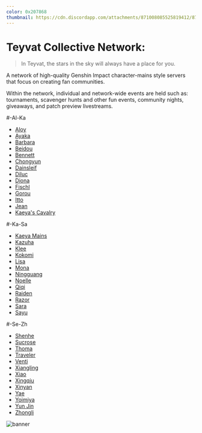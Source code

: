 ```yaml
---
color: 0x207868
thumbnail: https://cdn.discordapp.com/attachments/871008085525819412/879366029921357884/TCN-removebg-preview.png
---
```


# Teyvat Collective Network:

> In Teyvat, the stars in the sky will always have a place for you.

A network of high-quality Genshin Impact character-mains style servers that focus on creating fan communities.

Within the network, individual and network-wide events are held such as: tournaments, scavenger hunts and other fun events, community nights, giveaways, and patch preview livestreams.

#-Al-Ka
- [Aloy](https://discord.gg/XMvnptFtqt)
- [Ayaka](https://discord.gg/q8XSUhfG5W)
- [Barbara](https://discord.gg/6vVQcsrAgN)
- [Beidou](https://discord.gg/rgS2f9dBxb)
- [Bennett](https://discord.gg/qrjeEyejsd)
- [Chongyun](https://discord.gg/FT4ZFmgf8T)
- [Dainsleif](https://discord.gg/8hdu7758yQ)
- [Diluc](https://discord.gg/af9MWyd)
- [Diona](https://discord.gg/JkeJWTtzGT)
- [Fischl](https://discord.gg/JSN9Rk2sWe)
- [Gorou](https://discord.gg/NeDba9DQU4)
- [Itto](https://discord.gg/tSkueZcF55)
- [Jean](https://discord.gg/fSw9xXSyTe)
- [Kaeya's Cavalry](https://discord.gg/SZe5HJfujv)

#-Ka-Sa
- [Kaeya Mains](https://discord.gg/WQzCpybycn)
- [Kazuha](https://discord.gg/S8uWtzECEW)
- [Klee](https://discord.gg/NwYDDrfKZU)
- [Kokomi](https://discord.gg/ErHp3BnFkg)
- [Lisa](https://discord.gg/5SYy4MPPCt)
- [Mona](https://discord.gg/wVERTRUNBx)
- [Ningguang](https://discord.gg/wAnZggp9mt)
- [Noelle](https://discord.gg/kvft4TKFet)
- [Qiqi](https://discord.gg/wcZ69vg2KY)
- [Raiden](https://discord.gg/Qfw4m2AbRM)
- [Razor](https://discord.gg/4BzHdAzHGR)
- [Sara](https://discord.gg/zYkjpsEQMa)
- [Sayu](https://discord.gg/6g4xqvV22t)

#-Se-Zh
- [Shenhe](https://discord.gg/TZ9tpJMU5F)
- [Sucrose](https://discord.gg/SRgmCt4)
- [Thoma](https://discord.gg/MTvShKDVfX)
- [Traveler](https://discord.gg/RsdUnupKpj)
- [Venti](https://discord.gg/zneUYpbgPQ)
- [Xiangling](https://discord.gg/7ybnnQXxyS)
- [Xiao](https://discord.gg/u5QS2tRHm6)
- [Xingqiu](https://discord.gg/5MKsJyhkQv)
- [Xinyan](https://discord.gg/XQkAKTXbNQ)
- [Yae](https://discord.gg/6RFKM446cA)
- [Yoimiya](https://discord.gg/qr2QvucFcC)
- [Yun Jin](https://discord.gg/KSAe7tcY93)
- [Zhongli](https://discord.gg/3h5uepPXKr)

![banner](https://cdn.discordapp.com/attachments/837770046289084436/851354919909982228/Namecard_Background_Travel_Notes_Fading_Star.png)
